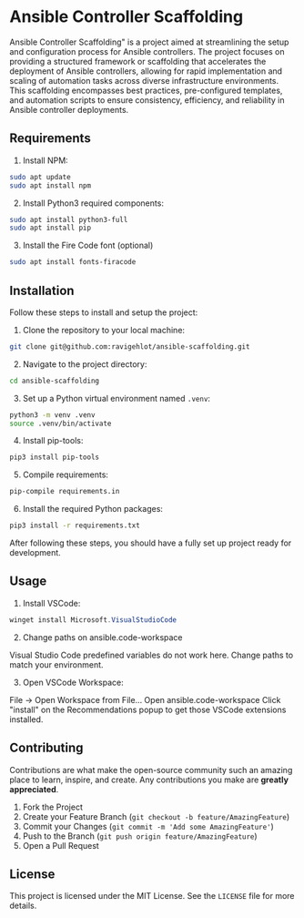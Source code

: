 # Ansible Controller Scaffolding

Ansible Controller Scaffolding" is a project aimed at streamlining the setup and
configuration process for Ansible controllers. The project focuses on providing
a structured framework or scaffolding that accelerates the deployment of Ansible
controllers, allowing for rapid implementation and scaling of automation tasks
across diverse infrastructure environments. This scaffolding encompasses best
practices, pre-configured templates, and automation scripts to ensure
consistency, efficiency, and reliability in Ansible controller deployments.

## Requirements

1. Install NPM:

```bash
sudo apt update
sudo apt install npm
```

2. Install Python3 required components:

```bash
sudo apt install python3-full
sudo apt install pip
```

3. Install the Fire Code font (optional)

```bash
sudo apt install fonts-firacode
```

## Installation

Follow these steps to install and setup the project:

1. Clone the repository to your local machine:

```bash
git clone git@github.com:ravigehlot/ansible-scaffolding.git
```

2. Navigate to the project directory:

```bash
cd ansible-scaffolding
```

3. Set up a Python virtual environment named `.venv`:

```bash
python3 -m venv .venv
source .venv/bin/activate
```

4. Install pip-tools:

```bash
pip3 install pip-tools
```

5. Compile requirements:

```bash
pip-compile requirements.in
```

6. Install the required Python packages:

```bash
pip3 install -r requirements.txt
```

After following these steps, you should have a fully set up project ready for
development.

## Usage

1. Install VSCode:

```powershell
winget install Microsoft.VisualStudioCode
```

2. Change paths on ansible.code-workspace
   
Visual Studio Code predefined variables do not work here.
Change paths to match your environment.

3. Open VSCode Workspace:

File -> Open Workspace from File...
Open ansible.code-workspace
Click "install" on the Recommendations popup to get those VSCode extensions installed.

## Contributing

Contributions are what make the open-source community such an amazing place to
learn, inspire, and create. Any contributions you make are **greatly
appreciated**.

1. Fork the Project
2. Create your Feature Branch (`git checkout -b feature/AmazingFeature`)
3. Commit your Changes (`git commit -m 'Add some AmazingFeature'`)
4. Push to the Branch (`git push origin feature/AmazingFeature`)
5. Open a Pull Request

## License

This project is licensed under the MIT License. See the `LICENSE` file for more
details.
